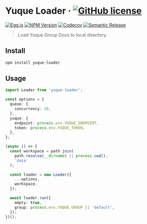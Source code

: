 # Yuque Loader &middot; [![GitHub license][license-square]][license-url]

[![Egg.js][egg-square]][egg-url]
[![NPM Version][npm-square]][npm-url]
[![Codecov][codecov-square]][codecov-url]
[![Semantic Release][semantic-release-square]][semantic-release-url]

[license-square]: https://img.shields.io/badge/license-MIT-blue.svg?style=flat-square
[egg-square]: https://img.shields.io/badge/Awesome-Egg.js-ff69b4.svg?style=flat-square
[npm-square]: https://img.shields.io/npm/v/thonatos/yuque-loader.svg?style=flat-square
[semantic-release-square]: https://img.shields.io/badge/%20%20%F0%9F%93%A6%F0%9F%9A%80-semantic--release-e10079.svg?style=flat-square
[license-url]: https://github.com/thonatos/yuque-loader/blob/HEAD/LICENSE
[egg-url]: https://eggjs.org/
[npm-url]: https://www.npmjs.com/package/thonatos/yuque-loader
[codecov-square]: https://img.shields.io/codecov/c/github/thonatos/yuque-loader.svg?style=flat-square
[codecov-url]: https://codecov.io/gh/thonatos/yuque-loader
[semantic-release-url]: https://github.com/semantic-release/semantic-release

> Load Yuque Group Docs to local directory.

## Install

```sh
npm install yuque-loader
```

## Usage

```ts
import Loader from 'yuque-loader';

const options = {
  queue: {
    concurrency: 20,
  },
  yuque: {
    endpoint: process.env.YUQUE_ENDPOINT,
    token: process.env.YUQUE_TOKEN,
  },
};

(async () => {
  const workspace = path.join(
    path.resolve(__dirname) || process.cwd(),
    'data'
  );

  const loader = new Loader({
    ...options,
    workspace,
  });

  await loader.run({
    empty: true,
    group: process.env.YUQUE_GROUP || 'default',
  });
})();
```
